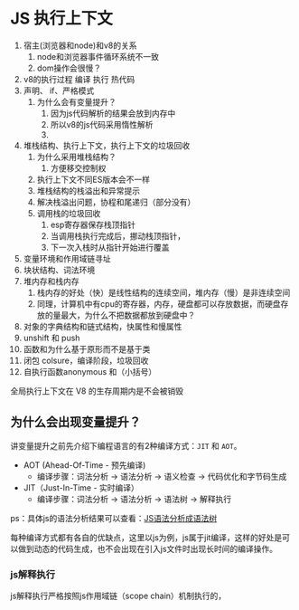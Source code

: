 # JS 执行上下文

1. 宿主(浏览器和node)和v8的关系
   1. node和浏览器事件循环系统不一致
   2. dom操作会很慢？
2. v8的执行过程 编译 执行 热代码
3. 声明、 if、严格模式
   1. 为什么会有变量提升？
      1. 因为js代码解析的结果会放到内存中
      2. 所以v8的js代码采用惰性解析
      3. 
4. 堆栈结构、执行上下文，执行上下文的垃圾回收
   1. 为什么采用堆栈结构？
      1. 方便移交控制权
   2. 执行上下文不同ES版本会不一样
   3. 堆栈结构的栈溢出和异常提示
   4. 解决栈溢出问题，协程和尾递归（部分没有）
   5. 调用栈的垃圾回收
      1. esp寄存器保存栈顶指针
      2. 当调用栈执行完成后，挪动栈顶指针，
      3. 下一次入栈时从指针开始进行覆盖
5. 变量环境和作用域链寻址
6. 块状结构、词法环境
7.  堆内存和栈内存
    1.  栈内存的好处（快）是线性结构的连续空间，堆内存（慢）是非连续空间
    2.  同理，计算机中有cpu的寄存器，内存，硬盘都可以存放数据，而硬盘存放的量最大，为什么不把数据都放到硬盘中？
8.  对象的字典结构和链式结构，快属性和慢属性
9.  unshift 和 push
10. 函数和为什么基于原形而不是基于类
11. 闭包 colsure，编译阶段，垃圾回收
12. 自执行函数anonymous 和（小括号）

全局执行上下文在 V8 的生存周期内是不会被销毁

## 为什么会出现变量提升？

讲变量提升之前先介绍下编程语言的有2种编译方式：`JIT` 和 `AOT`。

* AOT (Ahead-Of-Time - 预先编译)
  * 编译步骤：词法分析 -> 语法分析 -> 语义检查 -> 代码优化和字节码生成
* JIT（Just-In-Time - 实时编译）
  * 编译步骤：词法分析 -> 语法分析 -> 语法树 -> 解释执行

ps：具体js的语法分析结果可以查看：[JS语法分析成语法树](https://esprima.org/demo/parse.html#)

每种编译方式都有各自的优缺点，这里以js为例，js属于jit编译，这样的好处是可以做到动态的代码生成，也不会出现在引入js文件时出现长时间的编译操作。

### js解释执行

js解释执行严格按照js作用域链（scope chain）机制执行的，
